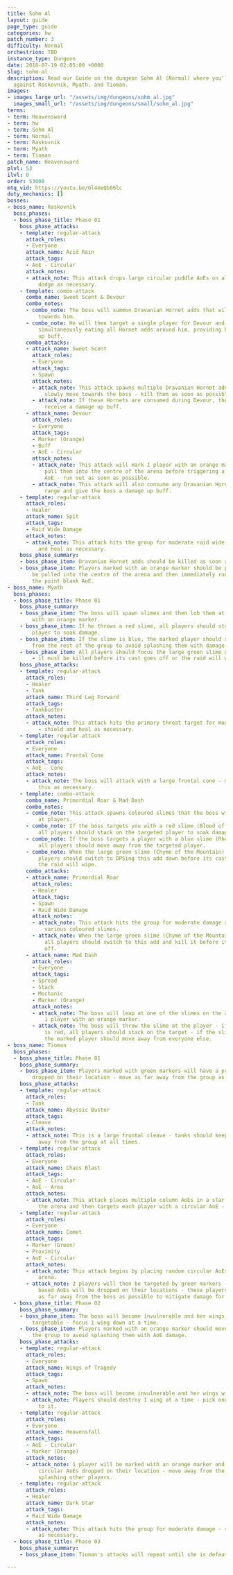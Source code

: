 ```yaml
---
title: Sohm Al
layout: guide
page_type: guide
categories: hw
patch_number: 3
difficulty: Normal
orchestrion: TBD
instance_type: Dungeon
date: 2018-07-19 02:05:00 +0000
slug: sohm-al
description: Read our Guide on the dungeon Sohm Al (Normal) where you'll face off
  against Raskovnik, Myath, and Tioman.
images:
- images_large_url: "/assets/img/dungeons/sohm_al.jpg"
  images_small_url: "/assets/img/dungeons/small/sohm_al.jpg"
terms:
- term: Heavensward
- term: hw
- term: Sohm Al
- term: Normal
- term: Raskovnik
- term: Myath
- term: Tioman
patch_name: Heavensward
plvl: 53
ilvl: 0
order: 53000
mtq_vid: https://youtu.be/Gl4meQb86lc
duty_mechanics: []
bosses:
- boss_name: Raskovnik
  boss_phases:
  - boss_phase_title: Phase 01
    boss_phase_attacks:
    - template: regular-attack
      attack_roles:
      - Everyone
      attack_name: Acid Rain
      attack_tags:
      - AoE - Circular
      attack_notes:
      - attack_note: This attack drops large circular puddle AoEs on all players -
          dodge as necessary.
    - template: combo-attack
      combo_name: Sweet Scent & Devour
      combo_notes:
      - combo_note: The boss will summon Dravanian Hornet adds that will slowly move
          towards him.
      - combo_note: He will then target a single player for Devour and pull them in,
          simultaneously eating all Hornet adds around him, providing him with a damage
          up buff.
      combo_attacks:
      - attack_name: Sweet Scent
        attack_roles:
        - Everyone
        attack_tags:
        - Spawn
        attack_notes:
        - attack_note: This attack spawns multiple Dravanian Hornet adds that will
            slowly move towards the boss - kill them as soon as possible.
        - attack_note: If these Hornets are consumed during Devour, the boss will
            receive a damage up buff.
      - attack_name: Devour
        attack_roles:
        - Everyone
        attack_tags:
        - Marker (Orange)
        - Buff
        - AoE - Circular
        attack_notes:
        - attack_note: This attack will mark 1 player with an orange marker and then
            pull them into the centre of the arena before triggering a point blank
            AoE - run out as soon as possible.
        - attack_note: This attack will also consume any Dravanian Hornet adds within
            range and give the boss a damage up buff.
    - template: regular-attack
      attack_roles:
      - Healer
      attack_name: Spit
      attack_tags:
      - Raid Wide Damage
      attack_notes:
      - attack_note: This attack hits the group for moderate raid wide damage - shield
          and heal as necessary.
    boss_phase_summary:
    - boss_phase_item: Dravanian Hornet adds should be killed as soon as possible.
    - boss_phase_item: Players marked with an orange marker should be prepared to
        be pulled into the centre of the arena and then immediately run out to avoid
        the point blank AoE.
- boss_name: Myath
  boss_phases:
  - boss_phase_title: Phase 01
    boss_phase_summary:
    - boss_phase_item: The boss will spawn slimes and then lob them at a player marked
        with an orange marker.
    - boss_phase_item: If he throws a red slime, all players should stack on the marked
        player to soak damage.
    - boss_phase_item: If the slime is blue, the marked player should spread away
        from the rest of the group to avoid splashing them with damage.
    - boss_phase_item: All players should focus the large green slime when it spawns
        - it must be killed before its cast goes off or the raid will wipe.
    boss_phase_attacks:
    - template: regular-attack
      attack_roles:
      - Healer
      - Tank
      attack_name: Third Leg Forward
      attack_tags:
      - Tankbuster
      attack_notes:
      - attack_note: This attack hits the primary threat target for moderate damage
          - shield and heal as necessary.
    - template: regular-attack
      attack_roles:
      - Everyone
      attack_name: Frontal Cone
      attack_tags:
      - AoE - Cone
      attack_notes:
      - attack_note: The boss will attack with a large frontal cone - move out of
          this as necessary.
    - template: combo-attack
      combo_name: Primordial Roar & Mad Dash
      combo_notes:
      - combo_note: This attack spawns coloured slimes that the boss will then hurl
          at players.
      - combo_note: If the boss targets you with a red slime (Blood of the Mountain)
          all players should stack on the targeted player to soak damage.
      - combo_note: If the boss targets a player with a blue slime (Rheum of the Mountain)
          all players should move away from the targeted player.
      - combo_note: When the large green slime (Chyme of the Mountain) spawns, all
          players should switch to DPSing this add down before its cast goes off or
          the raid will wipe.
      combo_attacks:
      - attack_name: Primordial Roar
        attack_roles:
        - Healer
        attack_tags:
        - Spawn
        - Raid Wide Damage
        attack_notes:
        - attack_note: This attack hits the group for moderate damage and then spawns
            various coloured slimes.
        - attack_note: When the large green slime (Chyme of the Mountain) spawns,
            all players should switch to this add and kill it before its cast goes
            off.
      - attack_name: Mad Dash
        attack_roles:
        - Everyone
        attack_tags:
        - Spread
        - Stack
        - Mechanic
        - Marker (Orange)
        attack_notes:
        - attack_note: The boss will leap at one of the slimes on the arena and target
            1 player with an orange marker.
        - attack_note: The boss will throw the slime at the player - if the slime
            is red, all players should stack on the target - if the slime is blue,
            the marked player should move away from everyone else.
- boss_name: Tioman
  boss_phases:
  - boss_phase_title: Phase 01
    boss_phase_summary:
    - boss_phase_item: Players marked with green markers will have a proximity AoE
        dropped on their location - move as far away from the group as possible.
    boss_phase_attacks:
    - template: regular-attack
      attack_roles:
      - Tank
      attack_name: Abyssic Buster
      attack_tags:
      - Cleave
      attack_notes:
      - attack_note: This is a large frontal cleave - tanks should keep the boss facing
          away from the group at all times.
    - template: regular-attack
      attack_roles:
      - Everyone
      attack_name: Chaos Blast
      attack_tags:
      - AoE - Circular
      - AoE - Area
      attack_notes:
      - attack_note: This attack places multiple column AoEs in a star pattern on
          the arena and then targets each player with a circular AoE - dodge as necessary.
    - template: regular-attack
      attack_roles:
      - Everyone
      attack_name: Comet
      attack_tags:
      - Marker (Green)
      - Proximity
      - AoE - Circular
      attack_notes:
      - attack_note: This attack begins by placing random circular AoEs around the
          arena.
      - attack_note: 2 players will then be targeted by green markers - proximity
          based AoEs will be dropped on their locations - these players should move
          as far away from the boss as possible to mitigate damage for everyone else.
  - boss_phase_title: Phase 02
    boss_phase_summary:
    - boss_phase_item: The boss will become invulnerable and her wings will become
        targetable - focus 1 wing down at a time.
    - boss_phase_item: Players marked with an orange marker should move away from
        the group to avoid splashing them with AoE damage.
    boss_phase_attacks:
    - template: regular-attack
      attack_roles:
      - Everyone
      attack_name: Wings of Tragedy
      attack_tags:
      - Spawn
      attack_notes:
      - attack_note: The boss will become invulnerable and her wings will become targetable.
      - attack_note: Players should destroy 1 wing at a time - pick one and stick
          to it.
    - template: regular-attack
      attack_roles:
      - Everyone
      attack_name: Heavensfall
      attack_tags:
      - AoE - Circular
      - Marker (Orange)
      attack_notes:
      - attack_note: 1 player will be marked with an orange marker and have multiple
          circular AoEs dropped on their location - move away from the group to avoid
          splashing other players.
    - template: regular-attack
      attack_roles:
      - Healer
      attack_name: Dark Star
      attack_tags:
      - Raid Wide Damage
      attack_notes:
      - attack_note: This attack hits the group for moderate damage - shield and heal
          as necessary.
  - boss_phase_title: Phase 03
    boss_phase_summary:
    - boss_phase_item: Tioman's attacks will repeat until she is defeated.

---
```

